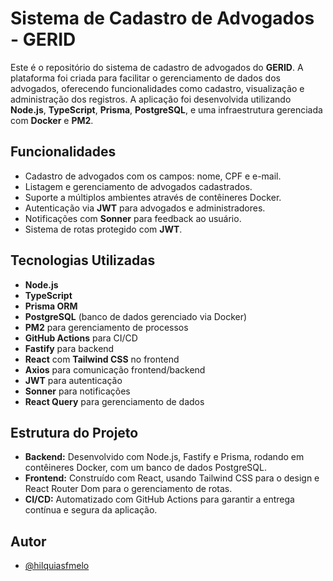 # Sistema de Cadastro de Advogados - GERID

Este é o repositório do sistema de cadastro de advogados do **GERID**. A plataforma foi criada para facilitar o gerenciamento de dados dos advogados, oferecendo funcionalidades como cadastro, visualização e administração dos registros. A aplicação foi desenvolvida utilizando **Node.js**, **TypeScript**, **Prisma**, **PostgreSQL**, e uma infraestrutura gerenciada com **Docker** e **PM2**.

## Funcionalidades

- Cadastro de advogados com os campos: nome, CPF e e-mail.
- Listagem e gerenciamento de advogados cadastrados.
- Suporte a múltiplos ambientes através de contêineres Docker.
- Autenticação via **JWT** para advogados e administradores.
- Notificações com **Sonner** para feedback ao usuário.
- Sistema de rotas protegido com **JWT**.

## Tecnologias Utilizadas

- **Node.js**
- **TypeScript**
- **Prisma ORM**
- **PostgreSQL** (banco de dados gerenciado via Docker)
- **PM2** para gerenciamento de processos
- **GitHub Actions** para CI/CD
- **Fastify** para backend
- **React** com **Tailwind CSS** no frontend
- **Axios** para comunicação frontend/backend
- **JWT** para autenticação
- **Sonner** para notificações
- **React Query** para gerenciamento de dados

## Estrutura do Projeto

- **Backend:** Desenvolvido com Node.js, Fastify e Prisma, rodando em contêineres Docker, com um banco de dados PostgreSQL.
- **Frontend:** Construído com React, usando Tailwind CSS para o design e React Router Dom para o gerenciamento de rotas.
- **CI/CD:** Automatizado com GitHub Actions para garantir a entrega contínua e segura da aplicação.


## Autor

- [@hilquiasfmelo](https://www.instagram.com/hilquiasfmelo/?next=%2F)
